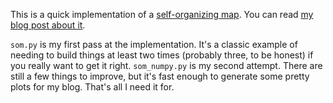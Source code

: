 This is a quick implementation of a [self-organizing map](https://en.wikipedia.org/wiki/Self-organizing_map).
You can read [my blog post about it](dwisdom.gitlab.io/post/self_organizing_map).


`som.py` is my first pass at the implementation.
It's a classic example of needing to build things at least two times (probably three, to be honest) if you really want to get it right.
`som_numpy.py` is my second attempt.
There are still a few things to improve, but it's fast enough to generate some pretty plots for my blog.
That's all I need it for.

